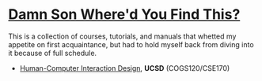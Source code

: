 # [Damn Son Where'd You Find This?](https://www.youtube.com/watch?v=fWuieH6CPhA)
This is a collection of courses, tutorials, and manuals that whetted my appetite on first acquaintance, but had to hold myself back from diving into it because of full schedule.

- [Human-Computer Interaction Design](http://d.ucsd.edu/class/intro-hci/2016/), **UCSD** (COGS120/CSE170)

